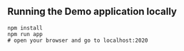 ## Running the Demo application locally
```
npm install
npm run app
# open your browser and go to localhost:2020
```